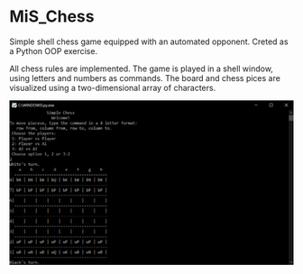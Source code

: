 # MiS_Chess
Simple shell chess game equipped with an automated opponent. 
Creted as a Python OOP exercise. 

All chess rules are implemented. The game is played in a shell window, using letters and numbers as commands.
The board and chess pices are visualized using a two-dimensional array of characters. 

![image](https://github.com/dariomihelcic/MiS_Chess/blob/main/docs/schess.PNG)
